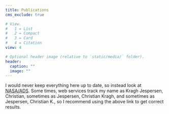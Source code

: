 ```yaml
---
title: Publications
cms_exclude: true

# View.
#   1 = List
#   2 = Compact
#   3 = Card
#   4 = Citation
view: 4

# Optional header image (relative to `static/media/` folder).
header:
  caption: ""
  image: ""
---
```


I would never keep everything here up to date, so instead look at [NASA/ADS](https://ui.adsabs.harvard.edu/search/q=((author%3A%22Jespersen%2C%20Christian%20K.%22%20or%20author%3A%22Kragh%20Jespersen%2C%20Christian%22)%20AND%20year%3A2020-2023)&sort=date%20desc%2C%20bibcode%20desc&p_=0). Some times, web services track my name as Kragh Jespersen, Christian, sometimes as Jespersen, Christian Kragh, and sometimes as Jespersen, Christian K., so I recommend using the above link to get correct results.